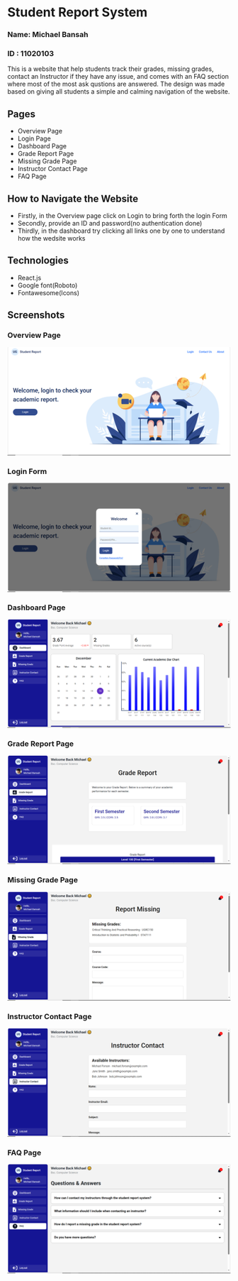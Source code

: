 # Student Report System
### Name: Michael Bansah
### ID : 11020103

This is a website that help students track their grades, missing grades, contact an Instructor if they have any issue, and comes with an FAQ section where most of the most ask qustions are answered. The design was made based on giving all students a simple and calming navigation of the website.

## Pages
- Overview Page
- Login Page
- Dashboard Page
- Grade Report Page
- Missing Grade Page
- Instructor Contact Page
- FAQ Page

## How to Navigate the Website
- Firstly, in the Overview page click on Login to bring forth the login Form
- Secondly, provide an ID and password(no authentication done)
- Thirdly,  in the dashboard try clicking all links one by one to understand how the wedsite works


## Technologies
- React.js
- Google font(Roboto)
- Fontawesome(Icons)

## Screenshots
### Overview Page
<img src="./readme files/Overview-Page.png" alt="screenshort"/>

### Login Form
<img src="./readme files/Login-Form.png" alt="screenshort"/>

### Dashboard Page
<img src="./readme files/Dashboard.png" alt="screenshort"/>

### Grade Report Page
<img src="./readme files/Grade Report.png" alt="screenshort"/>

### Missing Grade Page
<img src="./readme files/Missing-Grade.png" alt="screenshort"/>

### Instructor Contact Page
<img src="./readme files/Instructor-Contact.png" alt="screenshort"/>

### FAQ Page
<img src="./readme files/FAQ.png" alt="screenshort"/>

